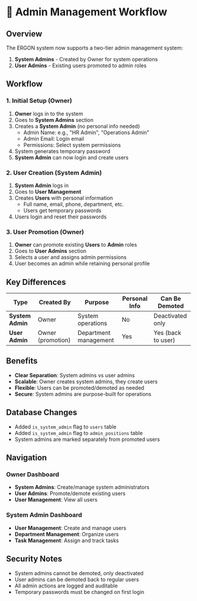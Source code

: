 # 🔧 Admin Management Workflow

## Overview

The ERGON system now supports a two-tier admin management system:

1. **System Admins** - Created by Owner for system operations
2. **User Admins** - Existing users promoted to admin roles

## Workflow

### 1. Initial Setup (Owner)

1. **Owner** logs in to the system
2. Goes to **System Admins** section
3. Creates a **System Admin** (no personal info needed)
   - Admin Name: e.g., "HR Admin", "Operations Admin"
   - Admin Email: Login email
   - Permissions: Select system permissions
4. System generates temporary password
5. **System Admin** can now login and create users

### 2. User Creation (System Admin)

1. **System Admin** logs in
2. Goes to **User Management**
3. Creates **Users** with personal information
   - Full name, email, phone, department, etc.
   - Users get temporary passwords
4. Users login and reset their passwords

### 3. User Promotion (Owner)

1. **Owner** can promote existing **Users** to **Admin** roles
2. Goes to **User Admins** section
3. Selects a user and assigns admin permissions
4. User becomes an admin while retaining personal profile

## Key Differences

| Type | Created By | Purpose | Personal Info | Can Be Demoted |
|------|------------|---------|---------------|----------------|
| **System Admin** | Owner | System operations | No | Deactivated only |
| **User Admin** | Owner (promotion) | Department management | Yes | Yes (back to user) |

## Benefits

- **Clear Separation**: System admins vs user admins
- **Scalable**: Owner creates system admins, they create users
- **Flexible**: Users can be promoted/demoted as needed
- **Secure**: System admins are purpose-built for operations

## Database Changes

- Added `is_system_admin` flag to `users` table
- Added `is_system_admin` flag to `admin_positions` table
- System admins are marked separately from promoted users

## Navigation

### Owner Dashboard
- **System Admins**: Create/manage system administrators
- **User Admins**: Promote/demote existing users
- **User Management**: View all users

### System Admin Dashboard
- **User Management**: Create and manage users
- **Department Management**: Organize users
- **Task Management**: Assign and track tasks

## Security Notes

- System admins cannot be demoted, only deactivated
- User admins can be demoted back to regular users
- All admin actions are logged and auditable
- Temporary passwords must be changed on first login